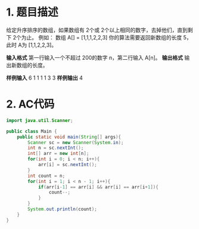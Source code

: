 ﻿# 1. 题目描述
给定升序排序的数组，如果数组有 2个或 2个以上相同的数字，去掉他们，直到剩下 2个为止。
例如：
数组 A[] = [1,1,1,2,2,3]
你的算法需要返回新数组的长度 5，
此时 A为 [1,1,2,2,3]。

**输入格式**
第一行输入一个不超过 200的数字 n，第二行输入 A[n]。
**输出格式**
输出新数组的长度。

**样例输入**
6
1 1 1 1 3 3
**样例输出**
4

# 2. AC代码
```java
import java.util.Scanner;

public class Main {
	public static void main(String[] args){
		Scanner sc = new Scanner(System.in);
		int n = sc.nextInt();
		int[] arr = new int[n];
		for(int i = 0; i < n; i++){
			arr[i] = sc.nextInt();
		}
		int count = n;
		for(int i = 1; i < n - 1; i++){
			if(arr[i-1] == arr[i] && arr[i] == arr[i+1]){
				count--;
			}
		}
		System.out.println(count);
	}
}
```

